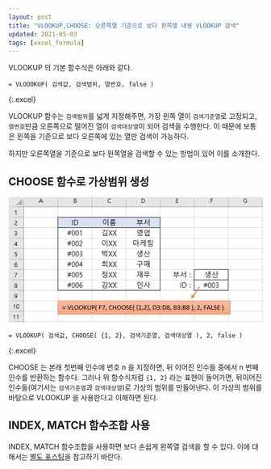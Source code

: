 ```yaml
---
layout: post
title: "VLOOKUP,CHOOSE: 오른쪽열 기준으로 보다 왼쪽열 내용 VLOOKUP 검색"
updated: 2021-05-03
tags: [excel_formula]
---
```


VLOOKUP 의 기본 함수식은 아래와 같다.

```excel
= VLOOOKUP( 검색값, 검색범위, 열번호, false )
```
{:.excel}

VLOOKUP 함수는 `검색범위`를 넓게 지정해주면, 가장 왼쪽 열이 `검색기준열`로 고정되고, `열번호`만큼 오른쪽으로 떨어진 열이 `검색대상열`이 되어 검색을 수행한다. 이 때문에 보통은 왼쪽을 기준으로 보다 오른쪽에 있는 열만 검색이 가능하다.

하지만 오른쪽열을 기준으로 보다 왼쪽열을 검색할 수 있는 방법이 있어 이를 소개한다.

## CHOOSE 함수로 가상범위 생성

![그림00](/img/excel_formula/formula-0050-00.png)

```excel
= VLOOKUP( 검색값, CHOOSE( {1, 2}, 검색기준열, 검색대상열 ), 2, false )
```
{:.excel}

CHOOSE 는 본래 첫번째 인수에 번호 n 을 지정하면, 뒤 이어진 인수들 중에서 n 번째 인수를 반환하는 함수다. 그러나 위 함수식처럼 `{1, 2}` 라는 표현이 들어가면, 뒤이어진 인수들(여기서는 `검색기준열`과 `검색대상열`)로 가상의 범위를 만들어낸다. 이 가상의 범위를 바탕으로 VLOOKUP 을 사용한다고 이해하면 된다.

## INDEX, MATCH 함수조합 사용

INDEX, MATCH 함수조합을 사용하면 보다 손쉽게 왼쪽열 검색을 할 수 있다. 이에 대해서는 [별도 포스팅](/post/excel-formula-index-match-for-vlookup-alternative)을 참고하기 바란다.
